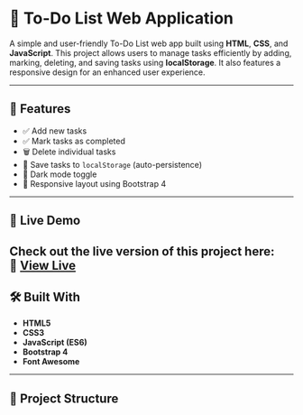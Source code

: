 # 📝 To-Do List Web Application

A simple and user-friendly To-Do List web app built using **HTML**, **CSS**, and **JavaScript**. This project allows users to manage tasks efficiently by adding, marking, deleting, and saving tasks using **localStorage**. It also features a responsive design for an enhanced user experience.

---

## 🚀 Features

- ✅ Add new tasks
- ✅ Mark tasks as completed
- 🗑️ Delete individual tasks
- 💾 Save tasks to `localStorage` (auto-persistence)
- 🌙 Dark mode toggle
- 📱 Responsive layout using Bootstrap 4

---

## 📸 Live Demo

Check out the live version of this project here:  
🔗 [View Live](https://vercel.com/nikhil1124s-projects/todo-application)
---

## 🛠️ Built With

- **HTML5**
- **CSS3**
- **JavaScript (ES6)**
- **Bootstrap 4**
- **Font Awesome**

---

## 📂 Project Structure

